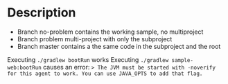 # Description
 - Branch no-problem contains the working sample, no multiproject
 - Branch problem multi-project with only the subproject 
 - Branch master contains a the same code in the subproject and the root

Executing `./gradlew bootRun` works
Executing `./gradlew sample-web:bootRun` causes an error: `> The JVM must be started with -noverify for this agent to work. You can use JAVA_OPTS to add that flag.`
